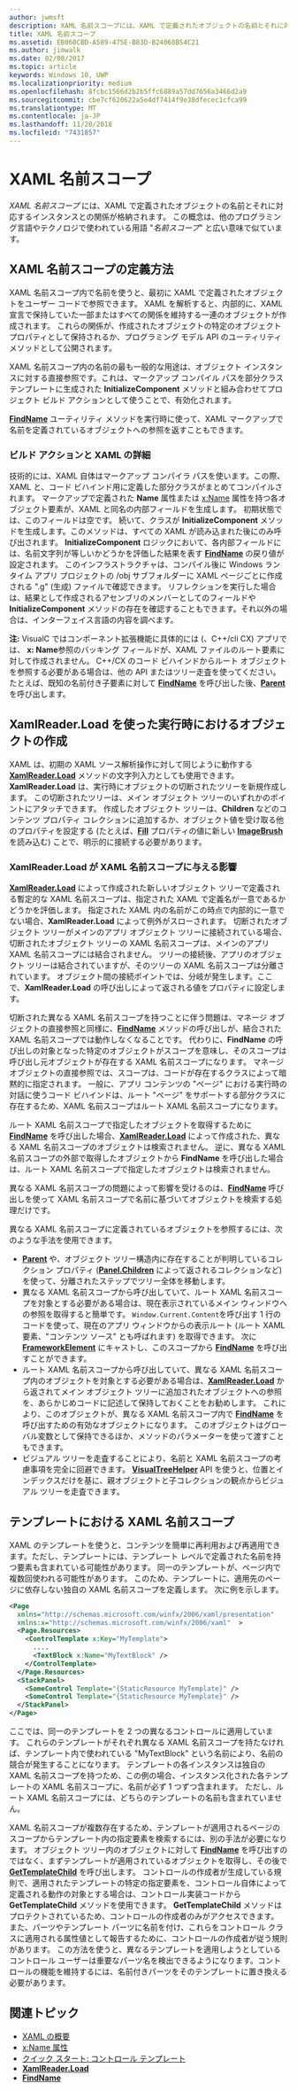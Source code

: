 ```yaml
---
author: jwmsft
description: XAML 名前スコープには、XAML で定義されたオブジェクトの名前とそれに対応するインスタンスとの関係が格納されます。 この概念は、他のプログラミング言語やテクノロジで使われている用語 "名前スコープ" と広い意味で似ています。
title: XAML 名前スコープ
ms.assetid: EB060CBD-A589-475E-B83D-B24068B54C21
ms.author: jimwalk
ms.date: 02/08/2017
ms.topic: article
keywords: Windows 10, UWP
ms.localizationpriority: medium
ms.openlocfilehash: 8fcbc1566d2b2b5ffc6889a57dd7656a3466d2a9
ms.sourcegitcommit: cbe7cf620622a5e4df7414f9e38dfecec1cfca99
ms.translationtype: MT
ms.contentlocale: ja-JP
ms.lasthandoff: 11/20/2018
ms.locfileid: "7431857"
---
```

# <a name="xaml-namescopes"></a>XAML 名前スコープ


*XAML 名前スコープ* には、XAML で定義されたオブジェクトの名前とそれに対応するインスタンスとの関係が格納されます。 この概念は、他のプログラミング言語やテクノロジで使われている用語 "*名前スコープ*" と広い意味で似ています。

## <a name="how-xaml-namescopes-are-defined"></a>XAML 名前スコープの定義方法

XAML 名前スコープ内で名前を使うと、最初に XAML で定義されたオブジェクトをユーザー コードで参照できます。 XAML を解析すると、内部的に、XAML 宣言で保持していた一部またはすべての関係を維持する一連のオブジェクトが作成されます。 これらの関係が、作成されたオブジェクトの特定のオブジェクト プロパティとして保持されるか、プログラミング モデル API のユーティリティ メソッドとして公開されます。

XAML 名前スコープ内の名前の最も一般的な用途は、オブジェクト インスタンスに対する直接参照です。これは、マークアップ コンパイル パスを部分クラス テンプレートに生成された **InitializeComponent** メソッドと組み合わせてプロジェクト ビルド アクションとして使うことで、有効化されます。

[**FindName**](https://msdn.microsoft.com/library/windows/apps/br208715) ユーティリティ メソッドを実行時に使って、XAML マークアップで名前を定義されているオブジェクトへの参照を返すこともできます。

### <a name="more-about-build-actions-and-xaml"></a>ビルド アクションと XAML の詳細

技術的には、XAML 自体はマークアップ コンパイラ パスを使います。この際、XAML と、コード ビハインド用に定義した部分クラスがまとめてコンパイルされます。 マークアップで定義された **Name** 属性または [x:Name](x-name-attribute.md) 属性を持つ各オブジェクト要素が、XAML と同名の内部フィールドを生成します。 初期状態では、このフィールドは空です。 続いて、クラスが **InitializeComponent** メソッドを生成します。このメソッドは、すべての XAML が読み込まれた後にのみ呼び出されます。 **InitializeComponent** ロジックにおいて、各内部フィールドには、名前文字列が等しいかどうかを評価した結果を表す [**FindName**](https://msdn.microsoft.com/library/windows/apps/br208715) の戻り値が設定されます。 このインフラストラクチャは、コンパイル後に Windows ランタイム アプリ プロジェクトの /obj サブフォルダーに XAML ページごとに作成される ".g" (生成) ファイルで確認できます。 リフレクションを実行した場合は、結果として作成されるアセンブリのメンバーとしてのフィールドや **InitializeComponent** メソッドの存在を確認することもできます。それ以外の場合は、インターフェイス言語の内容を調べます。

**注:** VisualC ではコンポーネント拡張機能に具体的には (、C++/cli CX) アプリでは、 **x: Name**参照のバッキング フィールドが、XAML ファイルのルート要素に対して作成されません。 C++/CX のコード ビハインドからルート オブジェクトを参照する必要がある場合は、他の API またはツリー走査を使ってください。 たとえば、既知の名前付き子要素に対して [**FindName**](https://msdn.microsoft.com/library/windows/apps/br208715) を呼び出した後、[**Parent**](https://msdn.microsoft.com/library/windows/apps/br208739) を呼び出します。

## <a name="creating-objects-at-run-time-with-xamlreaderload"></a>XamlReader.Load を使った実行時におけるオブジェクトの作成

XAML は、初期の XAML ソース解析操作に対して同じように動作する [**XamlReader.Load**](https://msdn.microsoft.com/library/windows/apps/br228048) メソッドの文字列入力としても使用できます。 **XamlReader.Load** は、実行時にオブジェクトの切断されたツリーを新規作成します。 この切断されたツリーは、メイン オブジェクト ツリーのいずれかのポイントにアタッチできます。 作成したオブジェクト ツリーは、**Children** などのコンテンツ プロパティ コレクションに追加するか、オブジェクト値を受け取る他のプロパティを設定する (たとえば、[**Fill**](/uwp/api/Windows.UI.Xaml.Shapes.Shape.Fill) プロパティの値に新しい [**ImageBrush**](https://msdn.microsoft.com/library/windows/apps/br210101) を読み込む) ことで、明示的に接続する必要があります。

### <a name="xaml-namescope-implications-of-xamlreaderload"></a>XamlReader.Load が XAML 名前スコープに与える影響

[**XamlReader.Load**](https://msdn.microsoft.com/library/windows/apps/br228048) によって作成された新しいオブジェクト ツリーで定義される暫定的な XAML 名前スコープは、指定された XAML で定義名が一意であるかどうかを評価します。 指定された XAML 内の名前がこの時点で内部的に一意でない場合、**XamlReader.Load** によって例外がスローされます。 切断されたオブジェクト ツリーがメインのアプリ オブジェクト ツリーに接続されている場合、切断されたオブジェクト ツリーの XAML 名前スコープは、メインのアプリ XAML 名前スコープには結合されません。 ツリーの接続後、アプリのオブジェクト ツリーは結合されていますが、そのツリーの XAML 名前スコープは分離されています。 オブジェクト間の接続ポイントでは、分岐が発生します。ここで、**XamlReader.Load** の呼び出しによって返される値をプロパティに設定します。

切断された異なる XAML 名前スコープを持つことに伴う問題は、マネージ オブジェクトの直接参照と同様に、[**FindName**](https://msdn.microsoft.com/library/windows/apps/br208715) メソッドの呼び出しが、結合された XAML 名前スコープでは動作しなくなることです。 代わりに、**FindName** の呼び出しの対象となった特定のオブジェクトがスコープを意味し、そのスコープは呼び出し元オブジェクトが存在する XAML 名前スコープになります。 マネージ オブジェクトの直接参照では、スコープは、コードが存在するクラスによって暗黙的に指定されます。 一般に、アプリ コンテンツの "ページ" における実行時の対話に使うコード ビハインドは、ルート "ページ" をサポートする部分クラスに存在するため、XAML 名前スコープはルート XAML 名前スコープになります。

ルート XAML 名前スコープで指定したオブジェクトを取得するために [**FindName**](https://msdn.microsoft.com/library/windows/apps/br208715) を呼び出した場合、[**XamlReader.Load**](https://msdn.microsoft.com/library/windows/apps/br228048) によって作成された、異なる XAML 名前スコープのオブジェクトは検索されません。 逆に、異なる XAML 名前スコープの外部で取得したオブジェクトから **FindName** を呼び出した場合は、ルート XAML 名前スコープで指定したオブジェクトは検索されません。

異なる XAML 名前スコープの問題によって影響を受けるのは、[**FindName**](https://msdn.microsoft.com/library/windows/apps/br208715) 呼び出しを使って XAML 名前スコープで名前に基づいてオブジェクトを検索する処理だけです。

異なる XAML 名前スコープに定義されているオブジェクトを参照するには、次のような手法を使用できます。

-   [**Parent**](https://msdn.microsoft.com/library/windows/apps/br208739) や、オブジェクト ツリー構造内に存在することが判明しているコレクション プロパティ ([**Panel.Children**](https://msdn.microsoft.com/library/windows/apps/br227514) によって返されるコレクションなど) を使って、分離されたステップでツリー全体を移動します。
-   異なる XAML 名前スコープから呼び出していて、ルート XAML 名前スコープを対象とする必要がある場合は、現在表示されているメイン ウィンドウへの参照を取得すると簡単です。 `Window.Current.Content`を呼び出す 1 行のコードを使って、現在のアプリ ウィンドウからの表示ルート (ルート XAML 要素、"コンテンツ ソース" とも呼ばれます) を取得できます。 次に [**FrameworkElement**](https://msdn.microsoft.com/library/windows/apps/br208706) にキャストし、このスコープから [**FindName**](https://msdn.microsoft.com/library/windows/apps/br208715) を呼び出すことができます。
-   ルート XAML 名前スコープから呼び出していて、異なる XAML 名前スコープ内のオブジェクトを対象とする必要がある場合は、[**XamlReader.Load**](https://msdn.microsoft.com/library/windows/apps/br228048) から返されてメイン オブジェクト ツリーに追加されたオブジェクトへの参照を、あらかじめコードに記述して保持しておくことをお勧めします。 これにより、このオブジェクトが、異なる XAML 名前スコープ内で [**FindName**](https://msdn.microsoft.com/library/windows/apps/br208715) を呼び出すための有効なオブジェクトになります。 このオブジェクトはグローバル変数として保持できるほか、メソッドのパラメーターを使って渡すこともできます。
-   ビジュアル ツリーを走査することにより、名前と XAML 名前スコープの考慮事項を完全に回避できます。 [**VisualTreeHelper**](https://msdn.microsoft.com/library/windows/apps/br243038) API を使うと、位置とインデックスだけを基に、親オブジェクトと子コレクションの観点からビジュアル ツリーを走査できます。

## <a name="xaml-namescopes-in-templates"></a>テンプレートにおける XAML 名前スコープ

XAML のテンプレートを使うと、コンテンツを簡単に再利用および再適用できます。ただし、テンプレートには、テンプレート レベルで定義された名前を持つ要素も含まれている可能性があります。 同一のテンプレートが、ページ内で複数回使われる可能性があります。 このため、テンプレートに、適用先のページに依存しない独自の XAML 名前スコープを定義します。 次に例を示します。

```xml
<Page
  xmlns="http://schemas.microsoft.com/winfx/2006/xaml/presentation" 
  xmlns:x="http://schemas.microsoft.com/winfx/2006/xaml"  >
  <Page.Resources>
    <ControlTemplate x:Key="MyTemplate">
      ....
      <TextBlock x:Name="MyTextBlock" />
    </ControlTemplate>
  </Page.Resources>
  <StackPanel>
    <SomeControl Template="{StaticResource MyTemplate}" />
    <SomeControl Template="{StaticResource MyTemplate}" />
  </StackPanel>
</Page>
```

ここでは、同一のテンプレートを 2 つの異なるコントロールに適用しています。 これらのテンプレートがそれぞれ異なる XAML 名前スコープを持たなければ、テンプレート内で使われている "MyTextBlock" という名前により、名前の競合が発生することになります。 テンプレートの各インスタンスは独自の XAML 名前スコープを持つため、この例の場合、インスタンス化された各テンプレートの XAML 名前スコープに、名前が必ず 1 つずつ含まれます。 ただし、ルート XAML 名前スコープには、どちらのテンプレートの名前も含まれていません。

XAML 名前スコープが複数存在するため、テンプレートが適用されるページのスコープからテンプレート内の指定要素を検索するには、別の手法が必要になります。 オブジェクト ツリー内のオブジェクトに対して [**FindName**](https://msdn.microsoft.com/library/windows/apps/br208715) を呼び出すのではなく、まずテンプレートが適用されているオブジェクトを取得し、その後で [**GetTemplateChild**](https://msdn.microsoft.com/library/windows/apps/br209416) を呼び出します。 コントロールの作成者が生成している規則で、適用されたテンプレートの特定の指定要素を、コントロール自体によって定義される動作の対象とする場合は、コントロール実装コードから **GetTemplateChild** メソッドを使用できます。 **GetTemplateChild** メソッドはプロテクトされているため、コントロールの作成者のみがアクセスできます。 また、パーツやテンプレート パーツに名前を付け、これらをコントロール クラスに適用される属性値として報告するために、コントロールの作成者が従う規則があります。 この方法を使うと、異なるテンプレートを適用しようとしているコントロール ユーザーは重要なパーツ名を検出できるようになります。コントロールの機能を維持するには、名前付きパーツをそのテンプレートに置き換える必要があります。

## <a name="related-topics"></a>関連トピック

* [XAML の概要](xaml-overview.md)
* [x:Name 属性](x-name-attribute.md)
* [クイック スタート: コントロール テンプレート](https://msdn.microsoft.com/library/windows/apps/xaml/hh465374)
* [**XamlReader.Load**](https://msdn.microsoft.com/library/windows/apps/br228048)
* [**FindName**](https://msdn.microsoft.com/library/windows/apps/br208715)
 

